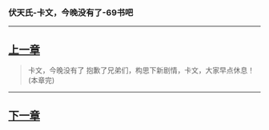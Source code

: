 ### 伏天氏-卡文，今晚没有了-69书吧

--------
[上一章](./9c38ca61784445da7e9fd7afb194e315.md)
--------


>
>
>
>卡文，今晚没有了
>抱歉了兄弟们，构思下新剧情，卡文，大家早点休息！
>(本章完)
>
>

--------
[下一章](./7392f5c938aa275ec6d08dbf8edb7cc9.md)
--------
